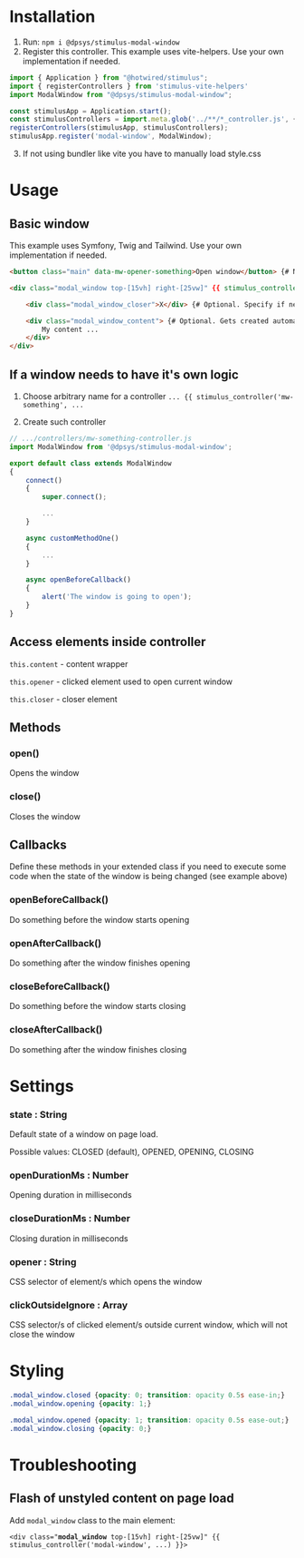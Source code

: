 ###
###
# Installation
1. Run: `npm i @dpsys/stimulus-modal-window`
2. Register this controller. This example uses vite-helpers. Use your own implementation if needed.
``` javascript
import { Application } from "@hotwired/stimulus";
import { registerControllers } from 'stimulus-vite-helpers'
import ModalWindow from "@dpsys/stimulus-modal-window";

const stimulusApp = Application.start();
const stimulusControllers = import.meta.glob('../**/*_controller.js', { eager: true })
registerControllers(stimulusApp, stimulusControllers);
stimulusApp.register('modal-window', ModalWindow);
```

3. If not using bundler like vite you have to manually load style.css

###
###
# Usage

## Basic window
This example uses Symfony, Twig and Tailwind. Use your own implementation if needed.
``` html
<button class="main" data-mw-opener-something>Open window</button> {# Name of data attribute can be anything. E.g.: data-foo-bar  #}

<div class="modal_window top-[15vh] right-[25vw]" {{ stimulus_controller('modal-window', {opener: '[data-mw-opener-something]'}) }}>

    <div class="modal_window_closer">X</div> {# Optional. Specify if needed. #}

    <div class="modal_window_content"> {# Optional. Gets created automatically if doesn't exist. #} 
        My content ...
    </div>
</div>
```

## If a window needs to have it's own logic
1. Choose arbitrary name for a controller
`... {{ stimulus_controller('mw-something', ...`

2. Create such controller
``` javascript
// .../controllers/mw-something-controller.js
import ModalWindow from '@dpsys/stimulus-modal-window';

export default class extends ModalWindow
{
	connect()
	{
		super.connect();

		...
	}

	async customMethodOne()
	{	
        ...															
	}

	async openBeforeCallback()
	{
		alert('The window is going to open');
	}
}
```

## Access elements inside controller
`this.content` - content wrapper

`this.opener` - clicked element used to open current window

`this.closer` - closer element

## Methods
### open()
Opens the window
### close()
Closes the window

## Callbacks
Define these methods in your extended class if you need to execute some code when the state of the window is being changed (see example above)

### openBeforeCallback()
Do something before the window starts opening
### openAfterCallback()
Do something after the window finishes opening
### closeBeforeCallback()
Do something before the window starts closing
### closeAfterCallback()
Do something after the window finishes closing

###
###
# Settings
### state : String
Default state of a window on page load.

Possible values: CLOSED (default), OPENED, OPENING, CLOSING

### openDurationMs : Number
Opening duration in milliseconds
### closeDurationMs : Number
Closing duration in milliseconds
### opener : String
CSS selector of element/s which opens the window
### clickOutsideIgnore : Array
CSS selector/s of clicked element/s outside current window, which will not close the window

###
###
# Styling
``` css
.modal_window.closed {opacity: 0; transition: opacity 0.5s ease-in;}
.modal_window.opening {opacity: 1;}

.modal_window.opened {opacity: 1; transition: opacity 0.5s ease-out;}
.modal_window.closing {opacity: 0;}

```

###
###
# Troubleshooting

## Flash of unstyled content on page load
Add `modal_window` class to the main element:

`<div class="`**`modal_window`**` top-[15vh] right-[25vw]" {{ stimulus_controller('modal-window', ...) }}>`